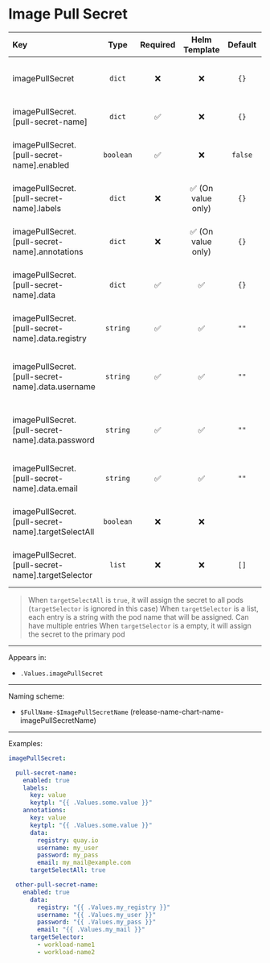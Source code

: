 # Image Pull Secret

| Key                                                |   Type    | Required |   Helm Template    | Default | Description                                     |
| :------------------------------------------------- | :-------: | :------: | :----------------: | :-----: | :---------------------------------------------- |
| imagePullSecret                                    |  `dict`   |    ❌    |         ❌         |  `{}`   | Define the image pull secret as dicts           |
| imagePullSecret.[pull-secret-name]                 |  `dict`   |    ✅    |         ❌         |  `{}`   | Holds configMap definition                      |
| imagePullSecret.[pull-secret-name].enabled         | `boolean` |    ✅    |         ❌         | `false` | Enables or Disables the image pull secret       |
| imagePullSecret.[pull-secret-name].labels          |  `dict`   |    ❌    | ✅ (On value only) |  `{}`   | Additional labels for image pull secret         |
| imagePullSecret.[pull-secret-name].annotations     |  `dict`   |    ❌    | ✅ (On value only) |  `{}`   | Additional annotations for image pull secret    |
| imagePullSecret.[pull-secret-name].data            |  `dict`   |    ✅    |         ✅         |  `{}`   | Define the data of the image pull secret        |
| imagePullSecret.[pull-secret-name].data.registry   | `string`  |    ✅    |         ✅         |  `""`   | Define the registry of the image pull secret    |
| imagePullSecret.[pull-secret-name].data.username   | `string`  |    ✅    |         ✅         |  `""`   | Define the username of the image pull secret    |
| imagePullSecret.[pull-secret-name].data.password   | `string`  |    ✅    |         ✅         |  `""`   | Define the password of the image pull secret    |
| imagePullSecret.[pull-secret-name].data.email      | `string`  |    ✅    |         ✅         |  `""`   | Define the email of the image pull secret       |
| imagePullSecret.[pull-secret-name].targetSelectAll | `boolean` |    ❌    |         ❌         |         | Whether to assign the secret to all pods or not |
| imagePullSecret.[pull-secret-name].targetSelector  |  `list`   |    ❌    |         ❌         |  `[]`   | Define the pod(s) to assign the secret          |

> When `targetSelectAll` is `true`, it will assign the secret to all pods (`targetSelector` is ignored in this case)
> When `targetSelector` is a list, each entry is a string with the pod name that will be assigned. Can have multiple entries
> When `targetSelector` is a empty, it will assign the secret to the primary pod

---

Appears in:

- `.Values.imagePullSecret`

---

Naming scheme:

- `$FullName-$ImagePullSecretName` (release-name-chart-name-imagePullSecretName)

---

Examples:

```yaml
imagePullSecret:

  pull-secret-name:
    enabled: true
    labels:
      key: value
      keytpl: "{{ .Values.some.value }}"
    annotations:
      key: value
      keytpl: "{{ .Values.some.value }}"
      data:
        registry: quay.io
        username: my_user
        password: my_pass
        email: my_mail@example.com
      targetSelectAll: true

  other-pull-secret-name:
    enabled: true
      data:
        registry: "{{ .Values.my_registry }}"
        username: "{{ .Values.my_user }}"
        password: "{{ .Values.my_pass }}"
        email: "{{ .Values.my_mail }}"
      targetSelector:
        - workload-name1
        - workload-name2
```

